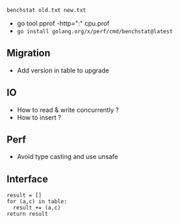 `benchstat old.txt new.txt`

- go tool pprof -http=":" cpu.prof
- `go install golang.org/x/perf/cmd/benchstat@latest`

## Migration

- Add version in table to upgrade

## IO

- How to read & write concurrently ?
- How to insert ?

## Perf

- Avoid type casting and use unsafe

## Interface

```
result = []
for (a,c) in table:
  result += (a,c)
return result
```
